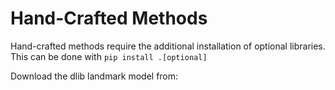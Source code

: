 # Hand-Crafted Methods

Hand-crafted methods require the additional installation of optional libraries. This can be done with `pip install .[optional]`

Download the dlib landmark model from:
